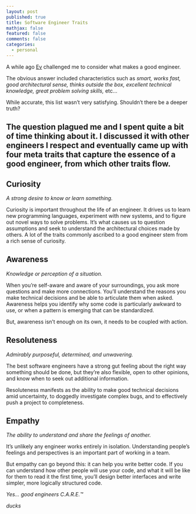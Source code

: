 ```yaml
---
layout: post
published: true
title: Software Engineer Traits
mathjax: false
featured: false
comments: false
categories: 
  - personal
---
```


A while ago [Ev](https://medium.com/@ev) challenged me to consider what makes a good engineer.

The obvious answer included characteristics such as _smart, works fast, good architectural sense, thinks outside the box, excellent technical knowledge, great problem solving skills,_ etc…

While accurate, this list wasn’t very satisfying. Shouldn’t there be a deeper truth?

The question plagued me and I spent quite a bit of time thinking about it. I discussed it with other engineers I respect and eventually came up with four meta traits that capture the essence of a good engineer, from which other traits flow.
------

## Curiosity
_A strong desire to know or learn something._

Curiosity is important throughout the life of an engineer. It drives us to learn new programming languages, experiment with new systems, and to figure out novel ways to solve problems. It’s what causes us to question assumptions and seek to understand the architectural choices made by others. A lot of the traits commonly ascribed to a good engineer stem from a rich sense of curiosity.

## Awareness
_Knowledge or perception of a situation._

When you’re self-aware and aware of your surroundings, you ask more questions and make more connections. You’ll understand the reasons you make technical decisions and be able to articulate them when asked. Awareness helps you identify why some code is particularly awkward to use, or when a pattern is emerging that can be standardized.

But, awareness isn’t enough on its own, it needs to be coupled with action.

## Resoluteness
_Admirably purposeful, determined, and unwavering._

The best software engineers have a strong gut feeling about the right way something should be done, but they’re also flexible, open to other opinions, and know when to seek out additional information.

Resoluteness manifests as the ability to make good technical decisions amid uncertainty, to doggedly investigate complex bugs, and to effectively push a project to completeness.

## Empathy
_The ability to understand and share the feelings of another._

It’s unlikely any engineer works entirely in isolation. Understanding people’s feelings and perspectives is an important part of working in a team.

But empathy can go beyond this: it can help you write better code. If you can understand how other people will use your code, and what it will be like for them to read it the first time, you’ll design better interfaces and write simpler, more logically structured code.

_Yes… good engineers C.A.R.E.™_

*ducks*
